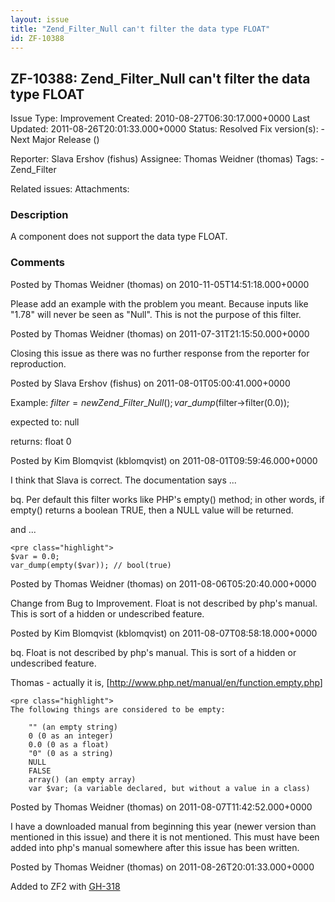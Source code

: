 ```yaml
---
layout: issue
title: "Zend_Filter_Null can't filter the data type FLOAT"
id: ZF-10388
---
```


ZF-10388: Zend\_Filter\_Null can't filter the data type FLOAT
-------------------------------------------------------------

 Issue Type: Improvement Created: 2010-08-27T06:30:17.000+0000 Last Updated: 2011-08-26T20:01:33.000+0000 Status: Resolved Fix version(s): - Next Major Release ()
 
 Reporter:  Slava Ershov (fishus)  Assignee:  Thomas Weidner (thomas)  Tags: - Zend\_Filter
 
 Related issues: 
 Attachments: 
### Description

А component does not support the data type FLOAT.

 

 

### Comments

Posted by Thomas Weidner (thomas) on 2010-11-05T14:51:18.000+0000

Please add an example with the problem you meant. Because inputs like "1.78" will never be seen as "Null". This is not the purpose of this filter.

 

 

Posted by Thomas Weidner (thomas) on 2011-07-31T21:15:50.000+0000

Closing this issue as there was no further response from the reporter for reproduction.

 

 

Posted by Slava Ershov (fishus) on 2011-08-01T05:00:41.000+0000

Example: $filter = new Zend\_Filter\_Null(); var\_dump($filter->filter(0.0));

expected to: null

returns: float 0

 

 

Posted by Kim Blomqvist (kblomqvist) on 2011-08-01T09:59:46.000+0000

I think that Slava is correct. The documentation says ...

bq. Per default this filter works like PHP's empty() method; in other words, if empty() returns a boolean TRUE, then a NULL value will be returned.

and ...

 
    <pre class="highlight">
    $var = 0.0;
    var_dump(empty($var)); // bool(true)


 

 

Posted by Thomas Weidner (thomas) on 2011-08-06T05:20:40.000+0000

Change from Bug to Improvement. Float is not described by php's manual. This is sort of a hidden or undescribed feature.

 

 

Posted by Kim Blomqvist (kblomqvist) on 2011-08-07T08:58:18.000+0000

bq. Float is not described by php's manual. This is sort of a hidden or undescribed feature.

Thomas - actually it is, [<http://www.php.net/manual/en/function.empty.php>]

 
    <pre class="highlight">
    The following things are considered to be empty:
    
        "" (an empty string)
        0 (0 as an integer)
        0.0 (0 as a float)
        "0" (0 as a string)
        NULL
        FALSE
        array() (an empty array)
        var $var; (a variable declared, but without a value in a class)


 

 

Posted by Thomas Weidner (thomas) on 2011-08-07T11:42:52.000+0000

I have a downloaded manual from beginning this year (newer version than mentioned in this issue) and there it is not mentioned. This must have been added into php's manual somewhere after this issue has been written.

 

 

Posted by Thomas Weidner (thomas) on 2011-08-26T20:01:33.000+0000

Added to ZF2 with [GH-318](https://github.com/zendframework/zf2/pull/318)

 

 
